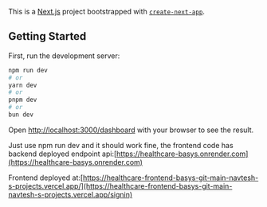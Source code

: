 This is a [Next.js](https://nextjs.org) project bootstrapped with [`create-next-app`](https://nextjs.org/docs/app/api-reference/cli/create-next-app).

## Getting Started

First, run the development server:

```bash
npm run dev
# or
yarn dev
# or
pnpm dev
# or
bun dev
```

Open [http://localhost:3000/dashboard](http://localhost:3000/dashboard) with your browser to see the result.

Just use npm run dev and it should work fine, the frontend code has backend deployed endpoint api:[https://healthcare-basys.onrender.com](https://healthcare-basys.onrender.com)

Frontend deployed at:[https://healthcare-frontend-basys-git-main-navtesh-s-projects.vercel.app/](https://healthcare-frontend-basys-git-main-navtesh-s-projects.vercel.app/signin)
